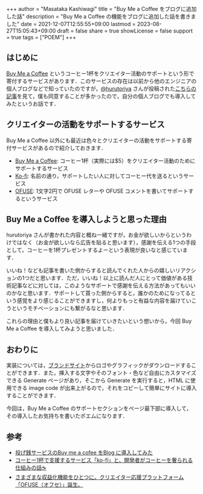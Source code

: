 +++
author = "Masataka Kashiwagi"
title = "Buy Me a Coffee をブログに追加した話"
description = "Buy Me a Coffee の機能をブログに追加した話を書きました"
date = 2021-12-07T12:55:55+09:00
lastmod = 2023-08-27T15:05:43+09:00
draft = false
share = true
showLicense = false
support = true
tags = ["POEM"]
+++

## はじめに

[Buy Me a Coffee](https://www.buymeacoffee.com/) というコーヒー1杯をクリエイター活動のサポートという形で寄付するサービスがあります．このサービスの存在は以前から他のエンジニアの個人ブログなどで知っていたのですが，[@hurutoriya](https://twitter.com/hurutoriya) さんが投稿された[こちらの記事](https://shunyaueta.com/posts/2021-12-04/)を見て，僕も同意することが多かったので，自分の個人ブログでも導入してみたというお話です．

## クリエイターの活動をサポートするサービス

Buy Me a Coffee 以外にも最近は色々とクリエイターの活動をサポートする寄付サービスがあるので紹介しておきます．

- [Buy Me a Coffee](https://www.buymeacoffee.com/): コーヒー1杯（実際には$5）をクリエイター活動のためにサポートするサービス
- [Ko-fi](https://ko-fi.com/): 名前の通り，サポートしたい人に対してコーヒー代を送るというサービス
- [OFUSE](https://ofuse.me/): 1文字2円で OFUSE レターや OFUSE コメントを書いてサポートするというサービス

## Buy Me a Coffee を導入しようと思った理由

hurutoriya さんが書かれた内容と概ね一緒ですが，お金が欲しいからというわけではなく（お金が欲しいなら広告を貼ると思います），感謝を伝える1つの手段として，コーヒーを1杯プレゼントするよーという表現が良いなと感じています．

いいね！なども記事を書いた側からすると読んでくれた人からの嬉しいリアクションの1つだと思います．ただ，いいね！以上に読んだ人にとって価値がある技術記事などに対しては，このようなサポートで感謝を伝える方法があってもいいのかなと思います．サポートして貰った側からすると，誰かのためになってるという感覚をより感じることができますし，何よりもっと有益な内容を届けていこうというモチベーションにも繋がるなと思います．

これらの理由と僕もより良い記事を届けていきたいという想いから，今回 Buy Me a Coffee を導入してみようと思いました．

## おわりに

実装については，[ブランドサイト](https://www.buymeacoffee.com/brand)からロゴやグラフィックがダウンロードすることができます．また，挿入する文字やそのフォント・色など自由にカスタマイズできる Generate ページがあり，そこから Generate を実行すると，HTML に使用できる image code が出来上がるので，それをコピーして簡単にサイトに導入することができます．

今回は，Buy Me a Coffee のサポートセクションをページ最下部に導入して，その導入したお気持ちを書いたポエムになります．

## 参考

- [投げ銭サービスのBuy me a cofee をBlog に導入してみた](https://shunyaueta.com/posts/2021-12-04/)
- [コーヒー1杯で支援するサービス「ko-fi」と、開発者がコーヒーを奢られる仕組みの話&#x2615;](https://note.com/bissybissy/n/ncc99bf0d6379)
- [さまざまな収益化機能をひとつに。クリエイター応援プラットフォーム「OFUSE（オフセ）」誕生。](https://note.com/sozi_inc/n/na9d9753263a7)
